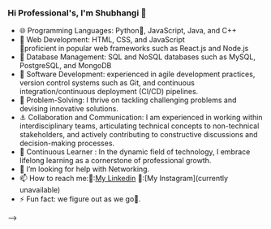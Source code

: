 <!-- Level 1: Simple bio and stats -->
### Hi Professional's, I'm Shubhangi 👋

- 🌐 Programming Languages: Python🐍, JavaScript, Java, and C++
- 📝 Web Development: HTML, CSS, and JavaScript</br>📌proficient in popular web frameworks such as React.js and Node.js 
- 🦾 Database Management: SQL and NoSQL databases such as MySQL, PostgreSQL, and MongoDB
- 🌱 Software Development: experienced in agile development practices, version control systems such as Git, and continuous integration/continuous deployment (CI/CD) pipelines.
- 🧠 Problem-Solving: I thrive on tackling challenging problems and devising innovative solutions.
- ⚓ Collaboration and Communication: I am experienced in working within interdisciplinary teams, articulating technical concepts to non-technical stakeholders, and actively contributing to constructive discussions and decision-making processes. 
- 🐣 Continuous Learner : In the dynamic field of technology, I embrace lifelong learning as a 
cornerstone of professional growth.
- 🤔 I’m looking for help with Networking.
- 📫 How to reach me:📌:[My Linkedin](https://www.linkedin.com/in/theshubhangishukla/)
                     📌:[My Instagram](currently unavailable)
- ⚡ Fun fact: we figure out as we go🦋.

<!-- Github stats from https://github.com/rishubhangii/github-readme-stats-->


-->
